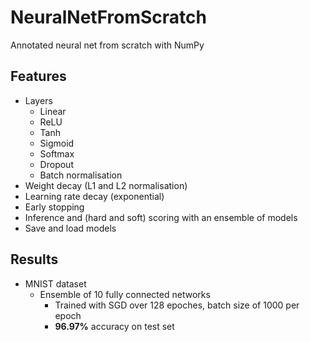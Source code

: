 # NeuralNetFromScratch

Annotated neural net from scratch with NumPy

## Features

- Layers
  - Linear
  - ReLU
  - Tanh
  - Sigmoid
  - Softmax
  - Dropout
  - Batch normalisation
- Weight decay (L1 and L2 normalisation)
- Learning rate decay (exponential)
- Early stopping
- Inference and (hard and soft) scoring with an ensemble of models
- Save and load models

## Results

- MNIST dataset
  - Ensemble of 10 fully connected networks
    - Trained with SGD over 128 epoches, batch size of 1000 per epoch
    - **96.97%** accuracy on test set
